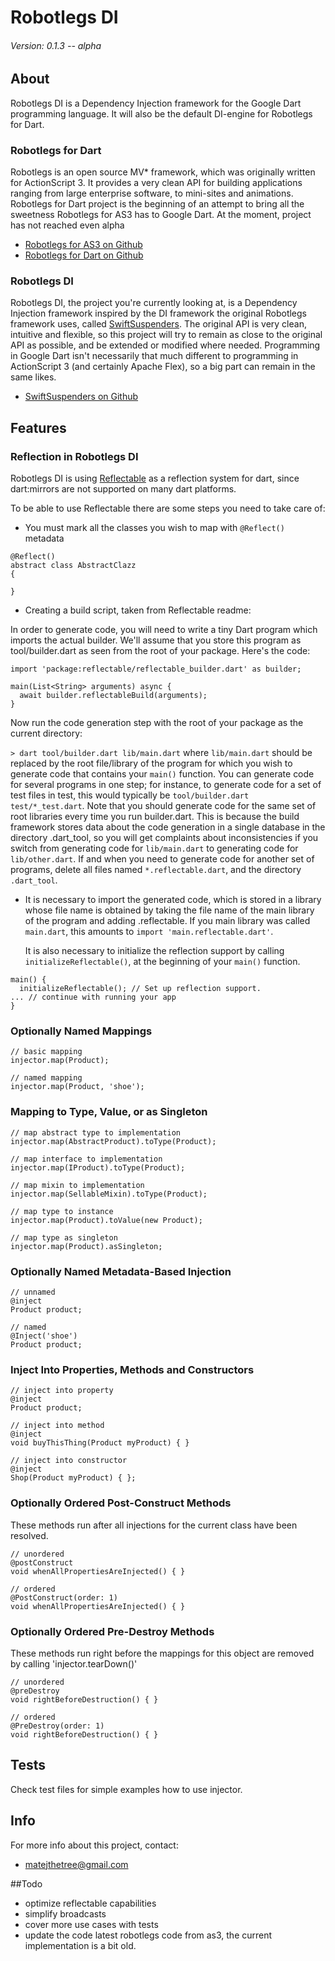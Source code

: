 # Robotlegs DI


###### Version: 0.1.3 -- alpha

## About

Robotlegs DI is a Dependency Injection framework for the Google Dart programming language.
It will also be the default DI-engine for Robotlegs for Dart.

### Robotlegs for Dart
Robotlegs is an open source MV* framework, which was originally written for ActionScript 3.
It provides a very clean API for building applications ranging from large enterprise software, to mini-sites and animations.
Robotlegs for Dart project is the beginning of an attempt to bring all the sweetness Robotlegs for AS3 has to Google Dart.
At the moment, project has not reached even alpha
- [Robotlegs for AS3 on Github](https://github.com/robotlegs/robotlegs-framework)
- [Robotlegs for Dart on Github](https://github.com/matejthetree/dart_robotlegs)

### Robotlegs DI
Robotlegs DI, the project you're currently looking at, is a Dependency Injection framework inspired by the DI framework the original Robotlegs framework uses, called [SwiftSuspenders](https://github.com/robotlegs/swiftsuspenders).
The original API is very clean, intuitive and flexible, so this project will try to remain as close to the original API as possible, 
and be extended or modified where needed.
Programming in Google Dart isn't necessarily that much different to programming in ActionScript 3 (and certainly Apache Flex), so a big part can remain in the same likes.
- [SwiftSuspenders on Github](https://github.com/robotlegs/swiftsuspenders)

## Features

### Reflection in Robotlegs DI
Robotlegs DI is using [Reflectable](https://github.com/dart-lang/reflectable) as a reflection system for dart, since dart:mirrors are not supported on many dart platforms.

To be able to use Reflectable there are some steps you need to take care of:
* You must mark all the classes you wish to map with `@Reflect()` metadata
```$xslt
@Reflect()
abstract class AbstractClazz
{

}

```
* Creating a build script, taken from Reflectable readme:


In order to generate code, you will need to write a tiny Dart program which imports the actual builder. We'll assume that you store this program as tool/builder.dart as seen from the root of your package. Here's the code:
```
import 'package:reflectable/reflectable_builder.dart' as builder;

main(List<String> arguments) async {
  await builder.reflectableBuild(arguments);
}
```
Now run the code generation step with the root of your package as the current directory:

`> dart tool/builder.dart lib/main.dart`
where `lib/main.dart` should be replaced by the root file/library of the program for which you wish to generate code that contains your `main()` function. You can generate code for several programs in one step; for instance, to generate code for a set of test files in test, this would typically be `tool/builder.dart test/*_test.dart`.
Note that you should generate code for the same set of root libraries every time you run builder.dart. This is because the build framework stores data about the code generation in a single database in the directory .dart_tool, so you will get complaints about inconsistencies if you switch from generating code for `lib/main.dart` to generating code for `lib/other.dart`.
If and when you need to generate code for another set of programs, delete all files named `*.reflectable.dart`, and the directory `.dart_tool`.

* It is necessary to import the generated code, which is stored in a library whose file name is obtained by taking the file name of the main library of the program and adding .reflectable. If you main library was called `main.dart`, this amounts to `import 'main.reflectable.dart'`.
   
   It is also necessary to initialize the reflection support by calling `initializeReflectable()`, at the beginning of your `main()` function.
```$xslt
main() {
  initializeReflectable(); // Set up reflection support.
... // continue with running your app
}
```
   
 


### Optionally Named Mappings 

	// basic mapping
	injector.map(Product);
	
	// named mapping
	injector.map(Product, 'shoe');
	
### Mapping to Type, Value, or as Singleton

	// map abstract type to implementation
	injector.map(AbstractProduct).toType(Product);

	// map interface to implementation
	injector.map(IProduct).toType(Product);

	// map mixin to implementation
	injector.map(SellableMixin).toType(Product);
	
	// map type to instance
	injector.map(Product).toValue(new Product);
	
	// map type as singleton
	injector.map(Product).asSingleton;

### Optionally Named Metadata-Based Injection

	// unnamed
	@inject 
	Product product;

	// named
	@Inject('shoe') 
	Product product;

### Inject Into Properties, Methods and Constructors

	// inject into property
	@inject 
	Product product;
	
	// inject into method
	@inject
	void buyThisThing(Product myProduct) { }
	
	// inject into constructor
	@inject
	Shop(Product myProduct) { };
	
### Optionally Ordered Post-Construct Methods
These methods run after all injections for the current class have been resolved.
	
	// unordered
	@postConstruct
	void whenAllPropertiesAreInjected() { }

	// ordered
	@PostConstruct(order: 1)
	void whenAllPropertiesAreInjected() { }

### Optionally Ordered Pre-Destroy Methods
These methods run right before the mappings for this object are removed by calling 'injector.tearDown()' 
	
	// unordered
	@preDestroy
	void rightBeforeDestruction() { }

	// ordered
	@PreDestroy(order: 1)
	void rightBeforeDestruction() { }
	
## Tests
Check test files for simple examples how to use injector.

## Info
	
For more info about this project, contact:

- [matejthetree@gmail.com](mailto:matejthetree@gmail.com)

##Todo
* optimize reflectable capabilities
* simplify broadcasts
* cover more use cases with tests
* update the code latest robotlegs code from as3, the current implementation is a bit old.
